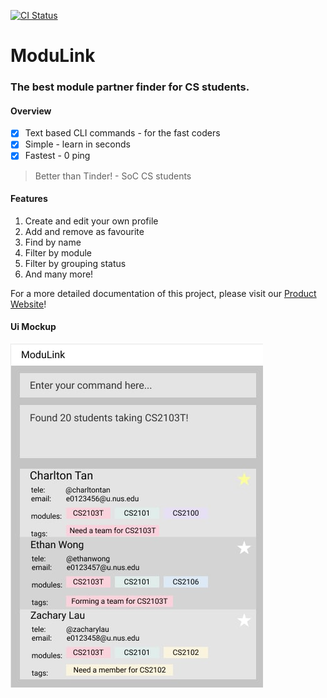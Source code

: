 [![CI Status](https://github.com/AY2122S1-CS2103T-W12-4/tp/workflows/Java%20CI/badge.svg)](https://github.com/AY2122S1-CS2103T-W12-4/tp/actions)

# ModuLink

### The **best** module partner finder for CS students.

#### Overview
- [X] Text based CLI commands - for the fast coders
- [X] Simple - learn in seconds
- [X] Fastest - 0 ping

> Better than Tinder! - SoC CS students

#### Features
1. Create and edit your own profile
2. Add and remove as favourite
3. Find by name
4. Filter by module
5. Filter by grouping status
6. And many more!

For a more detailed documentation of this project, please visit our [Product Website](https://ay2122s1-cs2103t-w12-4.github.io/tp/UserGuide)!

#### Ui Mockup

![Ui Mockup](docs/images/Ui.png)
